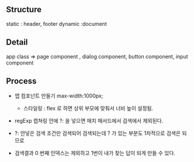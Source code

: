 ## Structure

static : header, footer
dynamic :document

## Detail

app class => page component , dialog component, button component, input component

## Process

- 앱 컴포넌트 만들기 max-width:1000px;

  - 스타일링 : flex 로 하면 상위 부모에 맞춰서 너비 높이 설정됨.

- regExp 캡쳐링 안에 ?: 을 넣으면 매치 매서드에서 검색에서 제외된다.
- ?: 안넣은 검색 조건만 검색되어 검색되는데 ? 가 있는 부분도 1차적으로 검색은 되므로
- 검색결과 0 번째 인덱스는 제외하고 1번이 내가 찾는 답이 되게 만들 수 있다.
